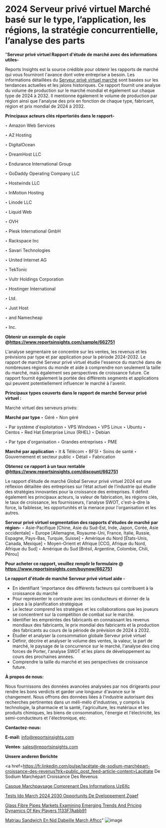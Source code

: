 # 2024 Serveur privé virtuel Marché basé sur le type, l’application, les régions, la stratégie concurrentielle, l’analyse des parts

"<strong>Serveur privé virtuel Rapport d'étude de marché avec des informations utiles-</strong>

Reports Insights est la source crédible pour obtenir les rapports de marché qui vous fourniront l'avance dont votre entreprise a besoin. Les informations détaillées du <a href=https://www.reportsinsights.com/sample/662751>Serveur privé virtuel marché</a> sont basées sur les tendances actuelles et les jalons historiques. Ce rapport fournit une analyse du volume de production sur le marché mondial et également sur chaque type de 2024 à 2032. Il mentionne également le volume de production par région ainsi que l'analyse des prix en fonction de chaque type, fabricant, région et prix mondial de 2024 à 2032.

<b>Principaux acteurs clés répertoriés dans le rapport-</b>

‣ Amazon Web Services

‣ A2 Hosting

‣ DigitalOcean

‣ DreamHost LLC

‣ Endurance International Group

‣ GoDaddy Operating Company LLC

‣ Hostwinds LLC

‣ InMotion Hosting

‣ Linode LLC

‣ Liquid Web

‣ OVH

‣ Plesk International GmbH

‣ Rackspace Inc

‣ Savari Technologies

‣ United Internet AG

‣ TekTonic

‣ Vultr Holdings Corporation

‣ Hostinger International

‣ Ltd.

‣ Just Host

‣ and Namecheap

‣ Inc.

<strong><b>Obtenir un exemple de copie @</b></strong><a href=https://www.reportsinsights.com/sample/662751><strong><b>https://www.reportsinsights.com/sample/662751</b></strong></a>

L'analyse segmentaire se concentre sur les ventes, les revenus et les prévisions par type et par application pour la période 2024-2032. Le rapport de marché Serveur privé virtuel étudie l'essence du marché dans de nombreuses régions du monde et aide à comprendre non seulement la taille du marché, mais également ses perspectives de croissance future. Ce rapport fournit également la portée des différents segments et applications qui peuvent potentiellement influencer le marché à l'avenir.

<strong>Principaux types couverts dans le rapport de marché Serveur privé virtuel :</strong>

Marché virtuel des serveurs privés:

<strong>Marché par type </strong>
‣ Géré
‣ Non géré

‣  Par système d'exploitation
‣ VPS Windows
‣ VPS Linux
‣ Ubuntu
‣ Centos
‣ Red Hat Enterprise Linux (RHEL)
‣ Debian

‣  Par type d'organisation
‣ Grandes entreprises
‣ PME

<strong>Marché par application </strong>
‣ It & Télécom
‣ BFSI
‣ Soins de santé
‣ Gouvernement et secteur public
‣ Détail
‣ Fabrication

<strong><b>Obtenez ce rapport à un taux rentable @</b></strong><a href=https://www.reportsinsights.com/discount/662751><strong><b>https://www.reportsinsights.com/discount/662751</b></strong></a>

Le rapport d’étude de marché Global Serveur privé virtuel 2024 est une réflexion détaillée des entreprises sur l’état actuel de l’industrie qui étudie des stratégies innovantes pour la croissance des entreprises. Il définit également les principaux acteurs, la valeur de fabrication, les régions clés, le taux de croissance, les fournisseurs, l'analyse SWOT, c'est-à-dire la force, la faiblesse, les opportunités et la menace pour l'organisation et les autres.

<strong>Serveur privé virtuel segmentation des rapports d'études de marché par région-</strong>
‣ Asie-Pacifique [Chine, Asie du Sud-Est, Inde, Japon, Corée, Asie occidentale]
‣ Europe [Allemagne, Royaume-Uni, France, Italie, Russie, Espagne, Pays-Bas, Turquie, Suisse]
‣ Amérique du Nord [États-Unis, Canada, Mexique]
‣ Moyen-Orient et Afrique [CCG, Afrique du Nord, Afrique du Sud]
‣ Amérique du Sud [Brésil, Argentine, Colombie, Chili, Pérou]

<strong>Pour acheter ce rapport, veuillez remplir le formulaire @   <a href=https://www.reportsinsights.com/buynow/662751>https://www.reportsinsights.com/buynow/662751</a></strong>

<strong>Le rapport d'étude de marché Serveur privé virtuel aide -</strong>
<ul>
  <li>En identifiant 'importance des différents facteurs qui contribuent à la croissance du marché</li>
  <li>Pour représenter le contraste avec les conducteurs et donner de la place à la planification stratégique</li>
  <li>Le lecteur comprend les stratégies et les collaborations que les joueurs se concentrent sur la compétition de combat sur le marché.</li>
  <li>Identifier les empreintes des fabricants en connaissant les revenus mondiaux des fabricants, le prix mondial des fabricants et la production des fabricants au cours de la période de prévision de 2024 à 2032.</li>
  <li>Étudier et analyser la consommation globale Serveur privé virtuel</li>
  <li>Définir, décrire et analyser le volume des ventes, la valeur, la part de marché, le paysage de la concurrence sur le marché, l'analyse des cinq forces de Porter, l'analyse SWOT et les plans de développement au cours des prochaines années.</li>
  <li>Comprendre la taille du marché et ses perspectives de croissance future.</li>
</ul>
<strong>À propos de nous:</strong>

Nous fournissons des données avancées analysées par nos dirigeants pour rendre les bons verdicts et garder une longueur d'avance sur le changement. Nous offrons des données liées à l'industrie autorisant des recherches pertinentes dans un méli-mélo d'industries, y compris la technologie, la pharmacie et la santé, l'agriculture, les matériaux et les produits chimiques, les biens de consommation, l'énergie et l'électricité, les semi-conducteurs et l'électronique, etc.

<strong>Contactez-nous:</strong>

<strong>E-mail:</strong> <a href=mailto:info@reportsinsights.com>info@reportsinsights.com</a>

<strong>Ventes</strong>: <a href=mailto:sales@reportsinsights.com>sales@reportsinsights.com</a>

<strong>Unsere anderen Berichte</strong>

<a href=https://fr.linkedin.com/pulse/lacétate-de-sodium-marchépart-croissance-des-revenus?trk=public_post_feed-article-content>Lacétate De Sodium Marchépart Croissance Des Revenus</a>

<a href=https://www.linkedin.com/pulse/casque-march%C3%A9paysage-comprenant-des-informations-uz6xc/>Casque Marchpaysage Comprenant Des Informations Uz6Xc</a>

<a href=https://www.linkedin.com/pulse/tests-ido-march%C3%A9-2024-2030-opportunit%C3%A9s-de-d%C3%A9veloppement-zgaef/>Tests Ido March 2024 2030 Opportunits De Dveloppement Zgaef</a>

<a href=https://medium.com/@amanmandal1286/glass-fibre-pipes-markets-examining-emerging-trends-and-pricing-dynamics-of-key-players-1133f7aabb91>Glass Fibre Pipes Markets Examining Emerging Trends And Pricing Dynamics Of Key Players 1133F7Aabb91</a>

<a href=https://www.linkedin.com/pulse/mat%C3%A9riau-sandwich-en-nid-dabeille-march%C3%A9-afhcc/>Matriau Sandwich En Nid Dabeille March Afhcc</a>"
![image](https://github.com/daminid12/RImarketgrowth/assets/158430485/e4cfaeba-fe1c-4e1b-a89e-bcecb6ab951b)
